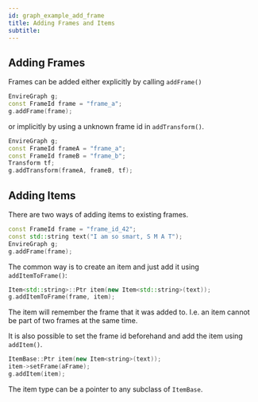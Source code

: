 ```yaml
---
id: graph_example_add_frame
title: Adding Frames and Items
subtitle:
---
```


## Adding Frames
Frames can be added either explicitly by calling ``addFrame()``

```cpp
EnvireGraph g;
const FrameId frame = "frame_a";
g.addFrame(frame);
```

or implicitly by using a unknown frame id in ``addTransform()``.

```cpp
EnvireGraph g;
const FrameId frameA = "frame_a";
const FrameId frameB = "frame_b";
Transform tf;
g.addTransform(frameA, frameB, tf);
```


## Adding Items
There are two ways of adding items to existing frames.

```cpp
const FrameId frame = "frame_id_42";
const std::string text("I am so smart, S M A T");
EnvireGraph g;
g.addFrame(frame);
```
The common way is to create an item and just add it using ``addItemToFrame()``:

```cpp
Item<std::string>::Ptr item(new Item<std::string>(text));
g.addItemToFrame(frame, item);
```
The item will remember the frame that it was added to. I.e. an item cannot be part of two frames at the same time.

It is also possible to set the frame id beforehand and add the item using
``addItem()``.

```cpp
ItemBase::Ptr item(new Item<string>(text));
item->setFrame(aFrame);
g.addItem(item);
```
The item type can be a pointer to any subclass of ``ItemBase``.
